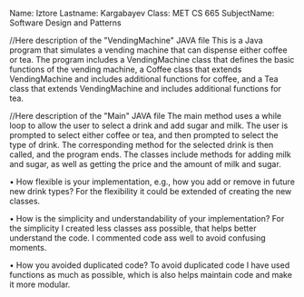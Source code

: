 Name: Iztore
Lastname: Kargabayev
Class: MET CS 665
SubjectName: Software Design and Patterns


//Here description of the "VendingMachine" JAVA file
This is a Java program that simulates a vending machine that can dispense either coffee or tea. 
The program includes a VendingMachine class that defines the basic functions of the vending machine,
a Coffee class that extends VendingMachine and includes additional functions for coffee, 
and a Tea class that extends VendingMachine and includes additional functions for tea.

//Here description of the "Main" JAVA file
The main method uses a while loop to allow the user to select a drink and add sugar and milk. 
The user is prompted to select either coffee or tea, and then prompted to select the type of drink. 
The corresponding method for the selected drink is then called, and the program ends.
The classes include methods for adding milk and sugar, as well as getting the price and the amount of milk and sugar.



• How flexible is your implementation, e.g., how you add or remove in future new drink types?
For the flexibility it could be extended of creating the new classes.

• How is the simplicity and understandability of your implementation?
For the simplicity I created less classes ass possible, that helps better understand the code. 
I commented code ass well to avoid confusing moments.


• How you avoided duplicated code?
To avoid duplicated code I have used functions as much as possible, which is also 
helps maintain code and make it more modular.
